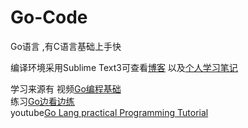 # Go-Code
Go语言 ,有C语言基础上手快

编译环境采用Sublime Text3可查看[博客](https://blog.csdn.net/qq_41662172/article/details/103127066)
以及[个人学习笔记](https://blog.csdn.net/qq_41662172/article/details/103173335)

学习来源有
视频[Go编程基础](https://study.163.com/course/courseLearn.htm?courseId=306002)<br> 
练习[Go边看边练](https://hacpai.com/article/1437984612418)<br> 
youtube[Go Lang practical Programming Tutorial](https://www.youtube.com/watch?v=G3PvTWRIhZA&list=PLQVvvaa0QuDeF3hP0wQoSxpkqgRcgxMqX)
